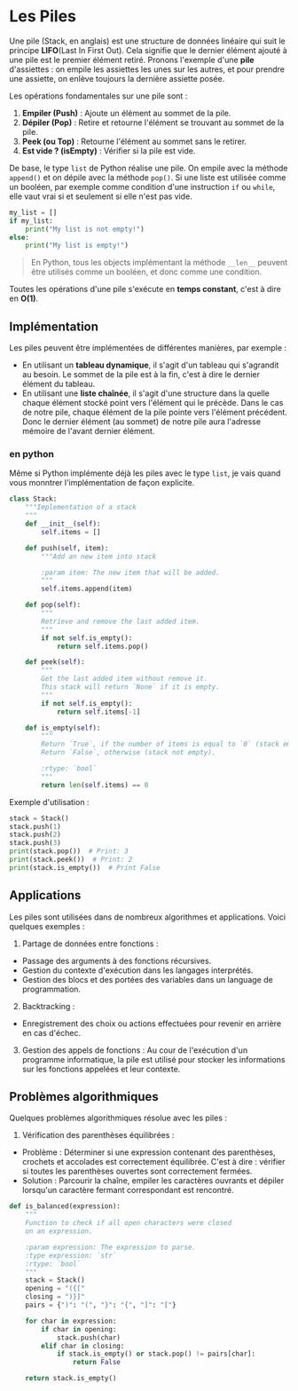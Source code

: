 # Les Piles
Une pile (Stack, en anglais) est une structure de données linéaire
qui suit le principe
**LIFO**(Last In First Out). Cela signifie que le dernier élément ajouté
à une pile
est le premier élément retiré. Pronons l'exemple d'une **pile** d'assiettes :
on empile les assiettes les unes sur les autres, et pour prendre une assiette,
on enlève toujours la dernière assiette posée.

Les opérations fondamentales sur une pile sont :
1. **Empiler (Push)** : Ajoute un élément au sommet de la pile.
2. **Dépiler (Pop)** : Retire et retourne l'élément se trouvant au sommet
de la pile.
3. **Peek (ou Top)** : Retourne l'élément au sommet sans le retirer.
4. **Est vide ? (isEmpty)** : Vérifier si la pile est vide.

De base, le type `list` de Python réalise une pile. On empile avec la méthode
`append()` et on dépile avec la méthode `pop()`. Si une liste est utilisée
comme un booléen, par exemple comme condition d'une instruction `if`
ou `while`, elle vaut vrai si et seulement si elle n'est pas vide.

```python
my_list = []
if my_list:
    print("My list is not empty!")
else:
    print("My list is empty!")
```

> En Python, tous les objects implémentant la méthode `__len__` peuvent être
utilisés comme un booléen, et donc comme une condition.

Toutes les opérations d'une pile s'exécute en **temps constant**, c'est à dire
en **O(1)**.

## Implémentation
Les piles peuvent être implémentées de différentes manières, par exemple :
- En utilisant un **tableau dynamique**, il s'agit d'un tableau qui s'agrandit
au besoin. Le sommet de la pile est à la fin, c'est à dire le dernier
élément du tableau.
- En utilisant une **liste chaînée**, il s'agit d'une structure dans la quelle
chaque élément stocké point vers l'élément qui le précède. Dans le cas
de notre pile, chaque élément de la pile pointe vers l'élément précédent.
Donc le dernier élément (au sommet) de notre pile aura l'adresse mémoire
de l'avant dernier élément.

### en python
Même si Python implémente déjà les piles avec le type `list`, je vais quand
vous monntrer l'implémentation de façon explicite.

```python
class Stack:
    """Implementation of a stack
    """
    def __init__(self):
        self.items = []

    def push(self, item):
        """Add an new item into stack

        :param item: The new item that will be added.
        """
        self.items.append(item)

    def pop(self):
        """
        Retrieve and remove the last added item.
        """
        if not self.is_empty():
            return self.items.pop()

    def peek(self):
        """
        Get the last added item without remove it.
        This stack will return `None` if it is empty.
        """
        if not self.is_empty():
            return self.items[-1]

    def is_empty(self):
        """
        Return `True`, if the number of items is equal to `0` (stack empty)
        Return `False`, otherwise (stack not empty).

        :rtype: `bool`
        """
        return len(self.items) == 0
```

Exemple d'utilisation :

```python
stack = Stack()
stack.push(1)
stack.push(2)
stack.push(3)
print(stack.pop())  # Print: 3
print(stack.peek())  # Print: 2
print(stack.is_empty())  # Print False
```

## Applications
Les piles sont utilisées dans de nombreux algorithmes et applications.
Voici quelques exemples :

1. Partage de données entre fonctions :
- Passage des arguments à des fonctions récursives.
- Gestion du contexte d'exécution dans les langages interprétés.
- Gestion des blocs et des portées des variables dans un language
de programmation.

2. Backtracking :
- Enregistrement des choix ou actions effectuées pour revenir en arrière
en cas d'échec.

3. Gestion des appels de fonctions :
Au cour de l'exécution d'un programme informatique, la pile est utilisé
pour stocker les informations sur les fonctions appelées et leur contexte.

## Problèmes algorithmiques
Quelques problèmes algorithmiques résolue avec les piles :

1. Vérification des parenthèses équilibrées :
- Problème : Déterminer si une expression contenant des parenthèses,
crochets et accolades est correctement équilibrée. C'est à dire : vérifier
si toutes les parenthèses ouvertes sont correctement fermées.
- Solution : Parcourir la chaîne, empiler les caractères ouvrants
et dépiler lorsqu'un caractère fermant correspondant est rencontré.

```python
def is_balanced(expression):
    """
    Function to check if all open characters were closed
    on an expression.

    :param expression: The expression to parse.
    :type expression: `str`
    :rtype: `bool`
    """
    stack = Stack()
    opening = "({["
    closing = ")}]"
    pairs = {")": "(", "}": "{", "]": "["}

    for char in expression:
        if char in opening:
            stack.push(char)
        elif char in closing:
            if stack.is_empty() or stack.pop() != pairs[char]:
                return False

    return stack.is_empty()
```
